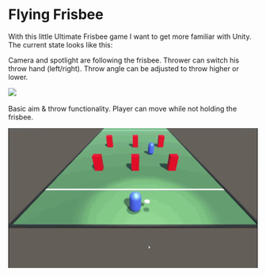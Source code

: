 # Flying Frisbee

With this little Ultimate Frisbee game I want to get more familiar with Unity.
The current state looks like this:


Camera and spotlight are following the frisbee. Thrower can switch his throw hand (left/right). Throw angle can be adjusted to throw higher or lower.

![](demo2.gif)

Basic aim & throw functionality. Player can move while not holding the frisbee.

![](demo1.gif)

